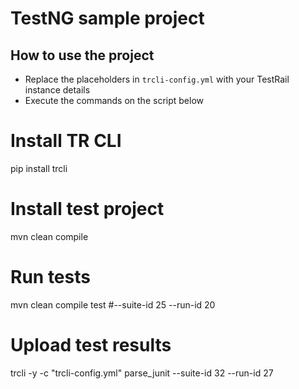 # TestNG sample project

## How to use the project

- Replace the placeholders in `trcli-config.yml` with your TestRail instance details
- Execute the commands on the script below


# Install TR CLI
pip install trcli

# Install test project
mvn clean compile

# Run tests
mvn clean compile test
#--suite-id 25 --run-id 20
# Upload test results  
trcli -y -c "trcli-config.yml"  parse_junit  --suite-id 32 --run-id 27



